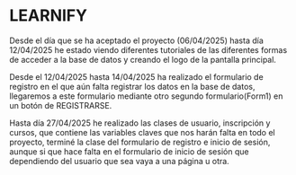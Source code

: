 # LEARNIFY

Desde el día que se ha aceptado el proyecto (06/04/2025) hasta día 12/04/2025 he estado viendo diferentes tutoriales de las diferentes formas de acceder a la base de datos y creando el logo de la pantalla principal.

Desde el 12/04/2025 hasta 14/04/2025 ha realizado el formulario de registro en el que aún falta registrar los datos en la base de datos, llegaremos a este formulario mediante otro segundo formulario(Form1) en un botón de REGISTRARSE.

Hasta día 27/04/2025 he realizado las clases de usuario, inscripción y cursos, que contiene las variables claves que nos harán falta en todo el proyecto, terminé la clase del formulario de registro e inicio de sesión, aunque si que hace falta en el formulario de inicio de sesión que dependiendo del usuario que sea vaya a una página u otra.
